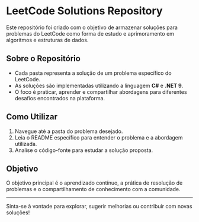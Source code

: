 ﻿# LeetCode Solutions Repository

Este repositório foi criado com o objetivo de armazenar soluções para problemas do LeetCode como forma de estudo e aprimoramento em algoritmos e estruturas de dados.

## Sobre o Repositório
- Cada pasta representa a solução de um problema específico do LeetCode.
- As soluções são implementadas utilizando a linguagem **C#** e **.NET 9**.
- O foco é praticar, aprender e compartilhar abordagens para diferentes desafios encontrados na plataforma.

## Como Utilizar
1. Navegue até a pasta do problema desejado.
2. Leia o README específico para entender o problema e a abordagem utilizada.
3. Analise o código-fonte para estudar a solução proposta.

## Objetivo
O objetivo principal é o aprendizado contínuo, a prática de resolução de problemas e o compartilhamento de conhecimento com a comunidade.

---

Sinta-se à vontade para explorar, sugerir melhorias ou contribuir com novas soluções!

